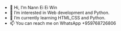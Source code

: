 - 👋 Hi, I’m Nann Ei Ei Win
- 👀 I’m interested in Web development and Python.
- 🌱 I’m currently learning HTML,CSS and Python.
- 📫 You can reach me on WhatsApp +959768726806
